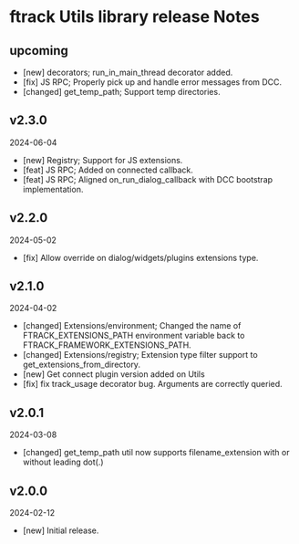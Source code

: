 # ftrack Utils library release Notes


## upcoming

* [new] decorators; run_in_main_thread decorator added.
* [fix] JS RPC; Properly pick up and handle error messages from DCC.
* [changed] get_temp_path; Support temp directories.


## v2.3.0
2024-06-04

* [new] Registry; Support for JS extensions.
* [feat] JS RPC; Added on connected callback.
* [feat] JS RPC; Aligned on_run_dialog_callback with DCC bootstrap implementation.


## v2.2.0
2024-05-02

* [fix] Allow override on dialog/widgets/plugins extensions type.

## v2.1.0
2024-04-02

* [changed] Extensions/environment; Changed the name of FTRACK_EXTENSIONS_PATH environment variable back to FTRACK_FRAMEWORK_EXTENSIONS_PATH.
* [changed] Extensions/registry; Extension type filter support to get_extensions_from_directory.
* [new] Get connect plugin version added on Utils
* [fix] fix track_usage decorator bug. Arguments are correctly queried.


## v2.0.1
2024-03-08

* [changed] get_temp_path util now supports filename_extension with or without leading dot(.)


## v2.0.0
2024-02-12

*  [new] Initial release.
